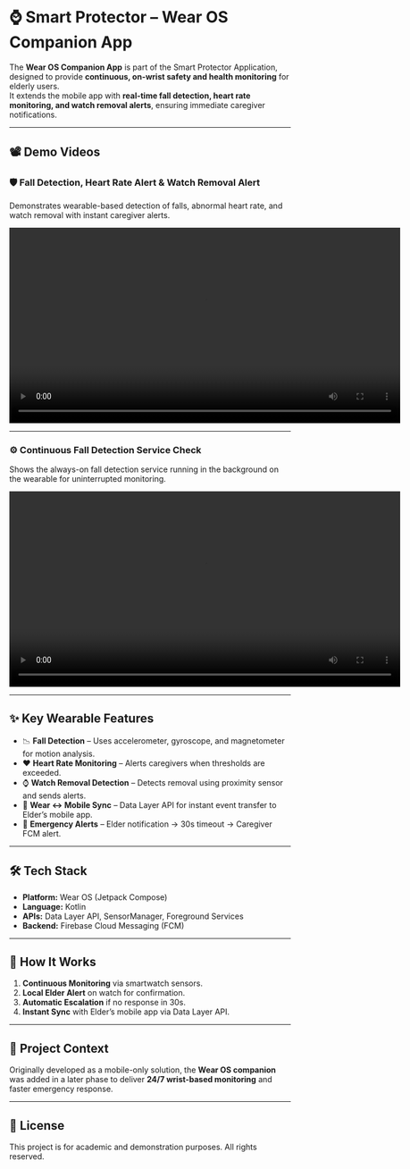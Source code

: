 # ⌚ Smart Protector – Wear OS Companion App

The **Wear OS Companion App** is part of the Smart Protector Application, designed to provide **continuous, on-wrist safety and health monitoring** for elderly users.  
It extends the mobile app with **real-time fall detection, heart rate monitoring, and watch removal alerts**, ensuring immediate caregiver notifications.

---

## 📽 Demo Videos

### 🛡 Fall Detection, Heart Rate Alert & Watch Removal Alert
Demonstrates wearable-based detection of falls, abnormal heart rate, and watch removal with instant caregiver alerts.

<video src="https://github.com/user-attachments/assets/3bd29c1d-7a73-46b0-aaf5-c5b79cbcfe9f" controls width="700"></video>

---

### ⚙ Continuous Fall Detection Service Check
Shows the always-on fall detection service running in the background on the wearable for uninterrupted monitoring.

<video src="https://github.com/user-attachments/assets/cbbec438-5394-4434-b98d-3fae74764eb3" controls width="700"></video>

---

## ✨ Key Wearable Features

- 📉 **Fall Detection** – Uses accelerometer, gyroscope, and magnetometer for motion analysis.  
- ❤️ **Heart Rate Monitoring** – Alerts caregivers when thresholds are exceeded.  
- ⌚ **Watch Removal Detection** – Detects removal using proximity sensor and sends alerts.  
- 🔄 **Wear ↔ Mobile Sync** – Data Layer API for instant event transfer to Elder’s mobile app.  
- 🚨 **Emergency Alerts** – Elder notification → 30s timeout → Caregiver FCM alert.

---

## 🛠 Tech Stack

- **Platform:** Wear OS (Jetpack Compose)  
- **Language:** Kotlin  
- **APIs:** Data Layer API, SensorManager, Foreground Services  
- **Backend:** Firebase Cloud Messaging (FCM)

---

## 🚀 How It Works

1. **Continuous Monitoring** via smartwatch sensors.  
2. **Local Elder Alert** on watch for confirmation.  
3. **Automatic Escalation** if no response in 30s.  
4. **Instant Sync** with Elder’s mobile app via Data Layer API.

---

## 📌 Project Context

Originally developed as a mobile-only solution, the **Wear OS companion** was added in a later phase to deliver **24/7 wrist-based monitoring** and faster emergency response.

---

## 📜 License

This project is for academic and demonstration purposes. All rights reserved.

